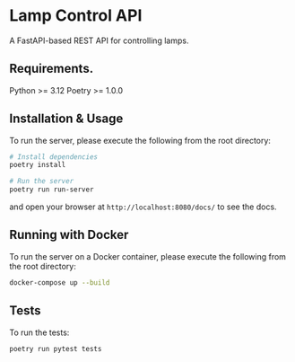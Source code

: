 # Lamp Control API

A FastAPI-based REST API for controlling lamps.

## Requirements.

Python >= 3.12
Poetry >= 1.0.0

## Installation & Usage

To run the server, please execute the following from the root directory:

```bash
# Install dependencies
poetry install

# Run the server
poetry run run-server
```

and open your browser at `http://localhost:8080/docs/` to see the docs.

## Running with Docker

To run the server on a Docker container, please execute the following from the root directory:

```bash
docker-compose up --build
```

## Tests

To run the tests:

```bash
poetry run pytest tests
```
